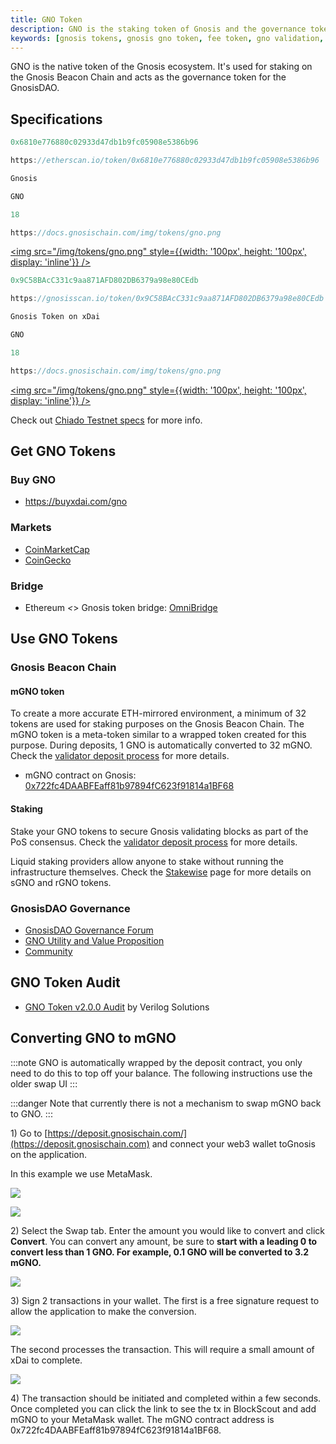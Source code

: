 ```yaml
---
title: GNO Token
description: GNO is the staking token of Gnosis and the governance token for the GnosisDAO.
keywords: [gnosis tokens, gnosis gno token, fee token, gno validation, omni bridge, mgno, ethereum gno]
---
```


GNO is the native token of the Gnosis ecosystem. It's used for staking on the Gnosis Beacon Chain and acts as the governance token for the GnosisDAO.

## Specifications

<Tabs groupId="networks">
<TabItem value="ethereum" label="Ethereum">

```jsx title="Contract Address"
0x6810e776880c02933d47db1b9fc05908e5386b96
```

```jsx title="Etherscan"
https://etherscan.io/token/0x6810e776880c02933d47db1b9fc05908e5386b96
```

```jsx title="Name"
Gnosis
```

```jsx title="Ticker"
GNO
```

```jsx title="Decimals"
18
```

```jsx title="Icon"
https://docs.gnosischain.com/img/tokens/gno.png
```
<a href="/img/tokens/gno.png"><img src="/img/tokens/gno.png" style={{width: '100px', height: '100px', display: 'inline'}} /></a>

</TabItem>
<TabItem value="gnosis" label="Gnosis Mainnet">

```jsx title="Contract Address"
0x9C58BAcC331c9aa871AFD802DB6379a98e80CEdb
```

```jsx title="Gnosisscan"
https://gnosisscan.io/token/0x9C58BAcC331c9aa871AFD802DB6379a98e80CEdb
```

```jsx title="Name"
Gnosis Token on xDai
```

```jsx title="Ticker"
GNO
```

```jsx title="Decimals"
18
```

```jsx title="Icon"
https://docs.gnosischain.com/img/tokens/gno.png
```
<a href="/img/tokens/gno.png"><img src="/img/tokens/gno.png" style={{width: '100px', height: '100px', display: 'inline'}} /></a>

</TabItem>
<TabItem value="chiado" label="Chiado Testnet">

Check out [Chiado Testnet specs](/about/networks/chiado#gno-token) for more info.

</TabItem>
</Tabs>

## Get GNO Tokens

### Buy GNO
- https://buyxdai.com/gno

### Markets

- [CoinMarketCap](https://coinmarketcap.com/currencies/gnosis-gno/)
- [CoinGecko](https://www.coingecko.com/en/coins/gnosis)

### Bridge

- Ethereum _<_> Gnosis token bridge: [OmniBridge](https://omni.gnosischain.com/)

## Use GNO Tokens

### Gnosis Beacon Chain

#### mGNO token

To create a more accurate ETH-mirrored environment, a minimum of 32 tokens are used for staking purposes on the Gnosis Beacon Chain. The mGNO token is a meta-token similar to a wrapped token created for this purpose. During deposits, 1 GNO is automatically converted to 32 mGNO. Check the [validator deposit process](../../node/manual/validator/deposit.md) for more details.

- mGNO contract on Gnosis: [0x722fc4DAABFEaff81b97894fC623f91814a1BF68](https://gnosisscan.io/address/0x722fc4DAABFEaff81b97894fC623f91814a1BF68)

#### Staking

Stake your GNO tokens to secure Gnosis validating blocks as part of the PoS consensus. Check the [validator deposit process](../../node/manual/validator/deposit.md) for more details.

Liquid staking providers allow anyone to stake without running the infrastructure themselves. Check the [Stakewise](/tools/beacon-chain/liquid-staking#tokens-sgno--rgno) page for more details on sGNO and rGNO tokens.

### GnosisDAO Governance

- [GnosisDAO Governance Forum](https://forum.gnosis.io/)
- [GNO Utility and Value Proposition](https://forum.gnosis.io/t/gno-utility-and-value-proposition/2344)
- [Community](/about/overview/community)

## GNO Token Audit

- [GNO Token v2.0.0 Audit](https://hackmd.io/@verilog/gno-token-v2-audit) by Verilog Solutions


## Converting GNO to mGNO

:::note
GNO is automatically wrapped by the deposit contract, you only need to do this to top off your balance. The following instructions use the older swap UI
:::

:::danger
Note that currently there is not a mechanism to swap mGNO back to GNO.
:::

1\) Go to [https://deposit.gnosischain.com/](https://deposit.gnosischain.com) and connect your web3 wallet toGnosis on the application.

In this example we use MetaMask.

![](/img/node/UI-1A.png)

![](/img/node/UI-2A.png)

2\) Select the Swap tab. Enter the amount you would like to convert and click **Convert**. You can convert any amount, be sure to **start with a leading 0 to convert less than 1 GNO. For example, 0.1 GNO will be converted to 3.2 mGNO.**

![](/img/node/swap-1.png)

3\) Sign 2 transactions in your wallet. The first is a free signature request to allow the application to make the conversion.

![](/img/node/pt2.png)

The second processes the transaction. This will require a small amount of xDai to complete.

![](/img/node/2tx.png)

4\) The transaction should be initiated and completed within a few seconds. Once completed you can click the link to see the tx in BlockScout and add mGNO to your MetaMask wallet. The mGNO contract address is 0x722fc4DAABFEaff81b97894fC623f91814a1BF68.

